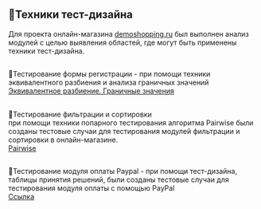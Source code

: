 ## 📂Техники тест-дизайна  
Для проекта онлайн-магазина [demoshopping.ru](https://demoshopping.ru) был выполнен анализ модулей с целью выявления областей, где могут быть применены техники тест-дизайна.  
##
 📎Тестирование формы регистрации - при помощи техники эквивалентного разбиения и анализа граничных значений  
[Эквивалентное разбиение. Граничные значения](https://docs.google.com/spreadsheets/d/15zDzY7VhWb6csxGSNxdpoK5BiKlIOWCET_YZ_ojqBz0/edit?usp=sharing)   
##
📎Тестирование фильтрации и сортировки  
при помощи техники попарного тестирования алгоритма Pairwise были созданы тестовые случаи для тестирования модулей фильтрации и сортировки в онлайн-магазине.  
[Pairwise](https://docs.google.com/spreadsheets/d/1-e79-HF80mshllfiS8kVLbHlxzQDzekpZcki1wYRVbw/edit?usp=sharing)  
##

 📎Тестирование модуля оплаты Paypal - при помощи тест-дизайна, таблицы принятия решений, были созданы тестовые случаи для тестирования модуля оплаты с помощью PayPal  
[Ссылка](https://docs.google.com/spreadsheets/d/1aCBfvlA3LtB28PNOhyunJdmZJY8gAEAKqIy7pCxkCJE/edit?usp=sharing)

